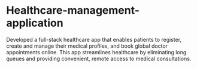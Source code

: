 # Healthcare-management-application
Developed a full-stack healthcare app that enables patients to register, create and manage their medical profiles, and book global doctor appointments online. This app streamlines healthcare by eliminating long queues and providing convenient, remote access to medical consultations.
